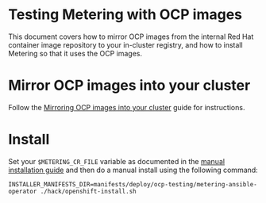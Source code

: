 # Testing Metering with OCP images

This document covers how to mirror OCP images from the internal Red Hat container image repository to your in-cluster registry, and how to install Metering so that it uses the OCP images.

# Mirror OCP images into your cluster

Follow the [Mirroring OCP images into your cluster](mirroring-ocp-images.md) guide for instructions.

# Install

Set your `$METERING_CR_FILE` variable as documented in the [manual installation guide][manual-install] and then do a manual install using the following command:

```
INSTALLER_MANIFESTS_DIR=manifests/deploy/ocp-testing/metering-ansible-operator ./hack/openshift-install.sh
```

[manual-install]: manual-install.md
